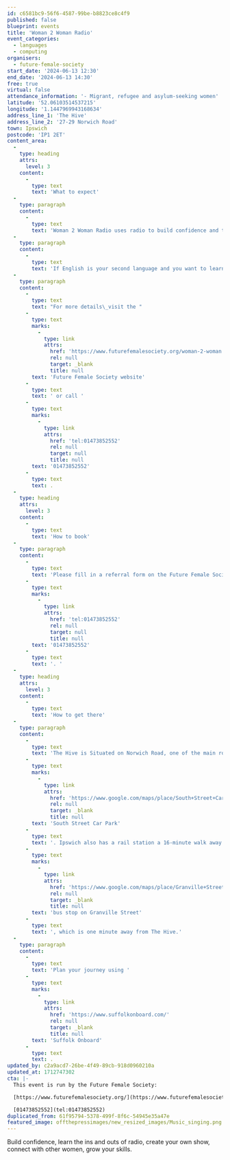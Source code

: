 ```yaml
---
id: c6581bc9-56f6-4587-99be-b8823ce8c4f9
published: false
blueprint: events
title: 'Woman 2 Woman Radio'
event_categories:
  - languages
  - computing
organisers:
  - future-female-society
start_date: '2024-06-13 12:30'
end_date: '2024-06-13 14:30'
free: true
virtual: false
attendance_information: '- Migrant, refugee and asylum-seeking women'
latitude: '52.06103514537215'
longitude: '1.1447969943168634'
address_line_1: 'The Hive'
address_line_2: '27-29 Norwich Road'
town: Ipswich
postcode: 'IP1 2ET'
content_area:
  -
    type: heading
    attrs:
      level: 3
    content:
      -
        type: text
        text: 'What to expect'
  -
    type: paragraph
    content:
      -
        type: text
        text: 'Woman 2 Woman Radio uses radio to build confidence and teach new skills to migrants, refugee, and asylum seeking women.'
  -
    type: paragraph
    content:
      -
        type: text
        text: 'If English is your second language and you want to learn a new skill, come on down!'
  -
    type: paragraph
    content:
      -
        type: text
        text: "For more details\_visit the "
      -
        type: text
        marks:
          -
            type: link
            attrs:
              href: 'https://www.futurefemalesociety.org/woman-2-woman'
              rel: null
              target: _blank
              title: null
        text: 'Future Female Society website'
      -
        type: text
        text: ' or call '
      -
        type: text
        marks:
          -
            type: link
            attrs:
              href: 'tel:01473852552'
              rel: null
              target: null
              title: null
        text: '01473852552'
      -
        type: text
        text: .
  -
    type: heading
    attrs:
      level: 3
    content:
      -
        type: text
        text: 'How to book'
  -
    type: paragraph
    content:
      -
        type: text
        text: 'Please fill in a referral form on the Future Female Society website or call '
      -
        type: text
        marks:
          -
            type: link
            attrs:
              href: 'tel:01473852552'
              rel: null
              target: null
              title: null
        text: '01473852552'
      -
        type: text
        text: '. '
  -
    type: heading
    attrs:
      level: 3
    content:
      -
        type: text
        text: 'How to get there'
  -
    type: paragraph
    content:
      -
        type: text
        text: 'The Hive is Situated on Norwich Road, one of the main roads into Ipswich, with the closest parking being the '
      -
        type: text
        marks:
          -
            type: link
            attrs:
              href: 'https://www.google.com/maps/place/South+Street+Car+Park/@52.0612384,1.143093,18.06z/data=!4m22!1m16!4m15!1m6!1m2!1s0x47d9a110e1d478a5:0x43897233bab1bdf4!2sThe+Hive+Ipswich+CIC,+Norwich+Road,+Ipswich!2m2!1d1.144487!2d52.0610108!1m6!1m2!1s0x47d9a1cc7b806739:0x689ee9824284fede!2sGranville+Street,+Ipswich+IP1+2NL!2m2!1d1.1441074!2d52.0613377!3e3!3m4!1s0x0:0x30a88646622494df!8m2!3d52.061446!4d1.1448369'
              rel: null
              target: _blank
              title: null
        text: 'South Street Car Park'
      -
        type: text
        text: '. Ipswich also has a rail station a 16-minute walk away and a '
      -
        type: text
        marks:
          -
            type: link
            attrs:
              href: 'https://www.google.com/maps/place/Granville+Street/@52.0612707,1.1435665,18.69z/data=!4m5!3m4!1s0x47d9a1cc7b806739:0x689ee9824284fede!8m2!3d52.0613377!4d1.1441074'
              rel: null
              target: _blank
              title: null
        text: 'bus stop on Granville Street'
      -
        type: text
        text: ', which is one minute away from The Hive.'
  -
    type: paragraph
    content:
      -
        type: text
        text: 'Plan your journey using '
      -
        type: text
        marks:
          -
            type: link
            attrs:
              href: 'https://www.suffolkonboard.com/'
              rel: null
              target: _blank
              title: null
        text: 'Suffolk Onboard'
      -
        type: text
        text: .
updated_by: c2a9acd7-26be-4f49-89cb-918d0960210a
updated_at: 1712747302
cta: |-
  This event is run by the Future Female Society:

  [https://www.futurefemalesociety.org/](https://www.futurefemalesociety.org/)

  [01473852552](tel:01473852552)
duplicated_from: 61f95794-5378-499f-8f6c-54945e35a47e
featured_image: offthepressimages/new_resized_images/Music_singing.png
---
```

Build confidence, learn the ins and outs of radio, create your own show, connect with other women, grow your skills.